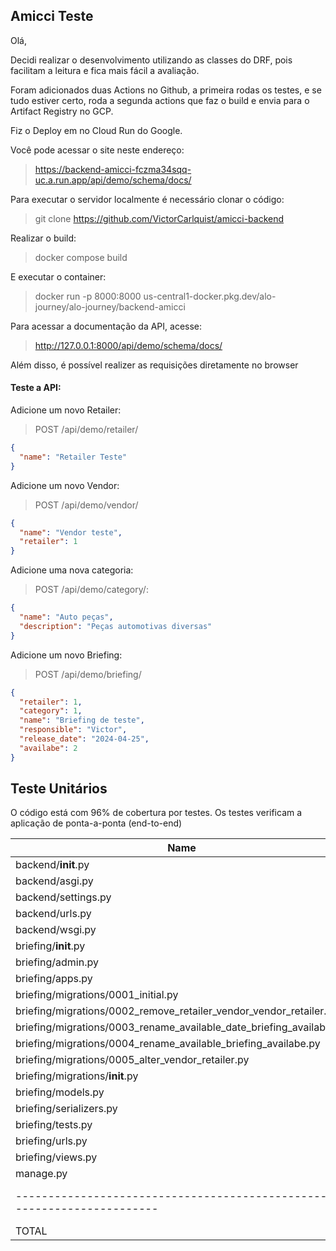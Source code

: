 ## Amicci Teste

Olá,

Decidi realizar o desenvolvimento utilizando as classes do DRF, pois facilitam a leitura e fica mais fácil a avaliação.

Foram adicionados duas Actions no Github, a primeira rodas os testes, e se tudo estiver certo, roda a segunda actions que faz o build e envia para o Artifact Registry no GCP.

Fiz o Deploy em no Cloud Run do Google.

Você pode acessar o site neste endereço:

> https://backend-amicci-fczma34sqq-uc.a.run.app/api/demo/schema/docs/


Para executar o servidor localmente é necessário clonar o código:

> git clone https://github.com/VictorCarlquist/amicci-backend

Realizar o build:

> docker compose build

E executar o container:

> docker run -p 8000:8000 us-central1-docker.pkg.dev/alo-journey/alo-journey/backend-amicci

Para acessar a documentação da API, acesse:

> http://127.0.0.1:8000/api/demo/schema/docs/

Além disso, é possível realizer as requisições diretamente no browser

#### Teste a API:

Adicione um novo Retailer:

> POST /api/demo/retailer/

```json
{
  "name": "Retailer Teste"
}
```

Adicione um novo Vendor:

> POST /api/demo/vendor/

```json
{
  "name": "Vendor teste",
  "retailer": 1
}
```

Adicione uma nova categoria:

> POST /api/demo/category/:

```json
{
  "name": "Auto peças",
  "description": "Peças automotivas diversas"
}
```

Adicione um novo Briefing:

> POST /api/demo/briefing/

```json
{
  "retailer": 1,
  "category": 1,
  "name": "Briefing de teste",
  "responsible": "Victor",
  "release_date": "2024-04-25",
  "availabe": 2
}
```

## Teste Unitários

O código está com 96% de cobertura por testes. Os testes verificam a aplicação de ponta-a-ponta (end-to-end)



|Name |Stmts | Miss |Cover|
|-------------------------------------------------------------------------|----|-------|------|
|backend/__init__.py                                                      |  0 |     0 |  100%|
|backend/asgi.py                                                          |  4 |     4 |    0%|
|backend/settings.py                                                      | 20 |     0 |  100%|
|backend/urls.py                                                          |  3 |     0 |  100%|
|backend/wsgi.py                                                          |  4 |     4 |    0%|
|briefing/__init__.py                                                     |  0 |     0 |  100%|
|briefing/admin.py                                                        |  1 |     0 |  100%|
|briefing/apps.py                                                         |  4 |     0 |  100%|
|briefing/migrations/0001_initial.py                                      |  6 |     0 |  100%|
|briefing/migrations/0002_remove_retailer_vendor_vendor_retailer.py       |  5 |     0 |  100%|
|briefing/migrations/0003_rename_available_date_briefing_available.py     |  4 |     0 |  100%|
|briefing/migrations/0004_rename_available_briefing_availabe.py           |  4 |     0 |  100%|
|briefing/migrations/0005_alter_vendor_retailer.py                        |  5 |     0 |  100%|
|briefing/migrations/__init__.py                                          |  0 |     0 |  100%|
|briefing/models.py                                                       | 24 |     4 |   83%|
|briefing/serializers.py                                                  | 34 |     0 |  100%|
|briefing/tests.py                                                        |185 |     0 |  100%|
|briefing/urls.py                                                         |  4 |     0 |  100%|
|briefing/views.py                                                        | 38 |     0 |  100%|
|manage.py                                                                | 12 |     2 |   83%|
|-------------------------------------------------------------------------|----|-------|------|
|TOTAL                                                                    |357 |     14|   96%|